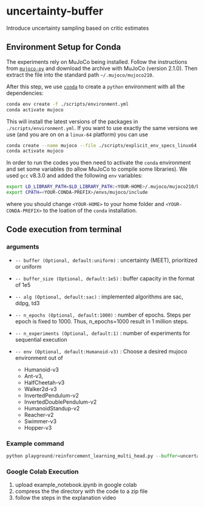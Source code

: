 # uncertainty-buffer
Introduce uncertainty sampling based on critic estimates

## Environment Setup for Conda

The experiments rely on MuJoCo being installed. Follow the instructions from [`mujoco-py`](https://github.com/openai/mujoco-py#install-mujoco) and download the archive with MuJoCo (version 2.1.0). Then extract the file into the standard path `~/.mujoco/mujoco210`.

After this step, we use [`conda`](https://docs.conda.io/projects/conda/en/latest/user-guide/tasks/manage-environments.html#creating-an-environment-from-an-environment-yml-file) to create a `python` environment with all the dependencies:
```bash
conda env create -f ./scripts/environment.yml
conda activate mujoco
```

This will install the latest versions of the packages in `./scripts/environment.yml`. If you want to use exactly the same versions we use (and you are on on a `linux-64` platform) you can use

```bash
conda create --name mujoco --file ./scripts/explicit_env_specs_linux64.txt
conda activate mujoco
```

In order to run the codes you then need to activate the `conda` environment and set some variables (to allow MuJoCo to compile some libraries).
We used `gcc` v8.3.0 and added the following `env` variables:

```bash
export LD_LIBRARY_PATH=$LD_LIBRARY_PATH:<YOUR-HOME>/.mujoco/mujoco210/bin
export CPATH=<YOUR-CONDA-PREFIX>/envs/mujoco/include
```

where you should change `<YOUR-HOME>` to your home folder and `<YOUR-CONDA-PREFIX>` to the loation of the `conda` installation.


## Code execution from terminal

### arguments

- ```-- buffer (Optional, default:uniform)``` : uncertainty (MEET), prioritized or uniform

- ```-- buffer_size (Optional, default:1e5)``` : buffer capacity in the format of 1e5

- ```-- alg (Optional, default:sac)``` : implemented algorithms are sac, ddpg, td3

- ```-- n_epochs (Optional, default:1000)``` : number of epochs. Steps per epoch is fixed to 1000. Thus, n_epochs=1000 result in 1 million steps.

- ```-- n_experiments (Optional, default:1)``` : number of experiments for sequential execution

- ```-- env (Optional, default:Humanoid-v3)``` : Choose a desired mujoco environment out of 
    - Humanoid-v3
    - Ant-v3,
    - HalfCheetah-v3
    - Walker2d-v3
    - InvertedPendulum-v2
    - InvertedDoublePendulum-v2
    - HumanoidStandup-v2
    - Reacher-v2
    - Swimmer-v3
    - Hopper-v3


### Example command
```python
python playground/reinforcement_learning_multi_head.py --buffer=uncertainty --buffer_size=1e5 --alg=sac --n_epochs=1000 --n_experiments=1 --env=Walker2d-v3

```

### Google Colab Execution

1. upload example_notebook.ipynb in google colab
2. compress the the directory with the code to a zip file
3. follow the steps in the explanation video
